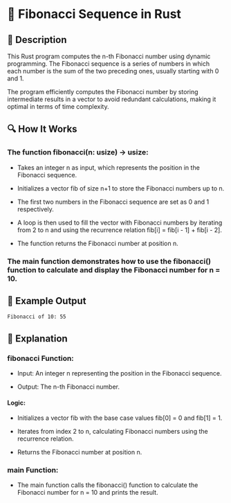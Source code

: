 # 📌 Fibonacci Sequence in Rust

## 🚀 Description
This Rust program computes the n-th Fibonacci number using dynamic programming. The Fibonacci sequence is a series of numbers in which each number is the sum of the two preceding ones, usually starting with 0 and 1.

The program efficiently computes the Fibonacci number by storing intermediate results in a vector to avoid redundant calculations, making it optimal in terms of time complexity.

## 🔍 How It Works
### The function fibonacci(n: usize) -> usize:

- Takes an integer n as input, which represents the position in the Fibonacci sequence.

- Initializes a vector fib of size n+1 to store the Fibonacci numbers up to n.

- The first two numbers in the Fibonacci sequence are set as 0 and 1 respectively.

- A loop is then used to fill the vector with Fibonacci numbers by iterating from 2 to n and using the recurrence relation fib[i] = fib[i - 1] + fib[i - 2].

- The function returns the Fibonacci number at position n.

### The main function demonstrates how to use the fibonacci() function to calculate and display the Fibonacci number for n = 10.

## 🎯 Example Output
```sh
Fibonacci of 10: 55
```

## 📂 Explanation

### fibonacci Function:
- Input: An integer n representing the position in the Fibonacci sequence.

- Output: The n-th Fibonacci number.

#### Logic:

- Initializes a vector fib with the base case values fib[0] = 0 and fib[1] = 1.

- Iterates from index 2 to n, calculating Fibonacci numbers using the recurrence relation.

- Returns the Fibonacci number at position n.

### main Function:
- The main function calls the fibonacci() function to calculate the Fibonacci number for n = 10 and prints the result.

